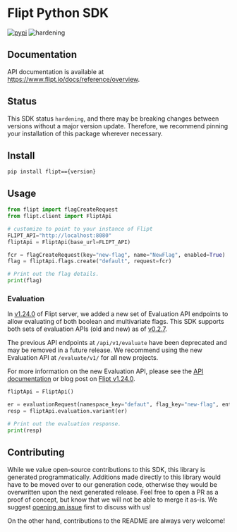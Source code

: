 # Flipt Python SDK

[![pypi](https://img.shields.io/pypi/v/flipt.svg)](https://pypi.org/project/flipt)
![hardening](https://img.shields.io/badge/status-hardening-orange)

## Documentation

API documentation is available at <https://www.flipt.io/docs/reference/overview>.

## Status

This SDK status `hardening`, and there may be breaking changes between versions without a major version update. Therefore, we recommend pinning your installation of this package wherever necessary.

## Install

```console
pip install flipt=={version}
```

## Usage

```python
from flipt import flagCreateRequest
from flipt.client import FliptApi

# customize to point to your instance of Flipt
FLIPT_API="http://localhost:8080"
fliptApi = FliptApi(base_url=FLIPT_API)

fcr = flagCreateRequest(key="new-flag", name="NewFlag", enabled=True)
flag = fliptApi.flags.create("default", request=fcr)

# Print out the flag details.
print(flag)
```

### Evaluation

In [v1.24.0](https://github.com/flipt-io/flipt/releases/tag/v1.24.0) of Flipt server, we added a new set of Evaluation API endpoints to allow evaluating of both boolean and multivariate flags. This SDK supports both sets of evaluation APIs (old and new) as of [v0.2.7](https://github.com/flipt-io/flipt-python/releases/tag/0.2.7).

The previous API endpoints at `/api/v1/evaluate` have been deprecated and may be removed in a future release. We recommend using the new Evaluation API at `/evaluate/v1/` for all new projects.

For more information on the new Evaluation API, please see the [API documentation](https://www.flipt.io/docs/reference/overview#v1-24-0) or blog post on [Flipt v1.24.0](https://www.flipt.io/blog/boolean-flags-and-rollouts).

```python
fliptApi = FliptApi()

er = evaluationRequest(namespace_key="defaut", flag_key="new-flag", entity_id="user-123", context={"platform": "ios"})
resp = fliptApi.evaluation.variant(er)

# Print out the evaluation response.
print(resp)
```

## Contributing

While we value open-source contributions to this SDK, this library is generated programmatically. Additions made directly to this library would have to be moved over to our generation code, otherwise they would be overwritten upon the next generated release. Feel free to open a PR as a proof of concept, but know that we will not be able to merge it as-is. We suggest [opening an issue](https://github.com/flipt-io/flipt-python/issues) first to discuss with us!

On the other hand, contributions to the README are always very welcome!
